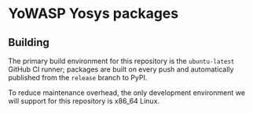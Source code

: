 YoWASP Yosys packages
=====================

Building
--------

The primary build environment for this repository is the `ubuntu-latest` GitHub CI runner; packages are built on every push and automatically published from the `release` branch to PyPI.

To reduce maintenance overhead, the only development environment we will support for this repository is x86_64 Linux.
